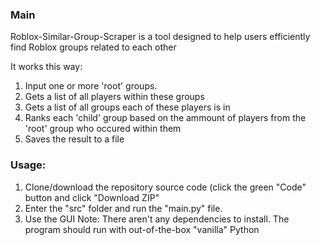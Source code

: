 ### Main
Roblox-Similar-Group-Scraper is a tool designed to help users efficiently find Roblox groups related to each other

It works this way:
1. Input one or more 'root' groups.
2. Gets a list of all players within these groups
3. Gets a list of all groups each of these players is in
4. Ranks each 'child' group based on the ammount of players from the 'root' group who occured within them
5. Saves the result to a file

### Usage:
1. Clone/download the repository source code (click the green "Code" button and click "Download ZIP"
2. Enter the "src" folder and run the "main.py" file.
3. Use the GUI
Note: There aren't any dependencies to install. The program should run with out-of-the-box "vanilla" Python
